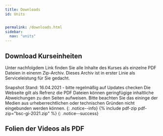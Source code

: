 ```yaml
---
title: Downloads
id: Units


permalink: /downloads.html
sidebar:
  nav: "units"
---
```

## Download Kurseinheiten

Unter nachfolgdem Link finden Sie alle Inhalte des Kurses als einzelne PDF Dateien in einenm Zip-Archiv. Dieses Archiv ist in erster Linie als Serviceleistung für Sie gedacht. 

Snapshot Stand: 16.04.2021 - bitte regelmäßig auf Updates checken
Die Webseite gilt als Refrenz die PDF Dateien können geringfügige inhaltliche Abweichungen zu den Seiten aufweisen. Bitte beachten Sie das eininge der Medien aus urheberrechtlichen oder technischen Gründen nicht eingebunden werden können. 
{: .notice--info}
{% include pdf-zip pdf-zip="bsc-gi-2021.zip" %}
{: .notice--success}




## Folien der Videos als PDF

